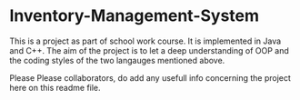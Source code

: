 # Inventory-Management-System

This is a project as part of school work course. 
It is implemented in Java and C++. 
The aim of the project is to let a deep understanding of OOP and the coding styles of the two langauges mentioned above.

Please Please collaborators, do add any usefull info concerning the project here on this readme file.
